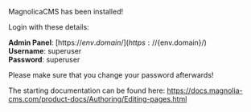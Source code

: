 MagnolicaCMS has been installed!

Login with these details:

**Admin Panel**: [https://${env.domain}/](https://${env.domain}/)  
**Username**: superuser  
**Password**: superuser

Please make sure that you change your password afterwards!

The starting documentation can be found here: https://docs.magnolia-cms.com/product-docs/Authoring/Editing-pages.html